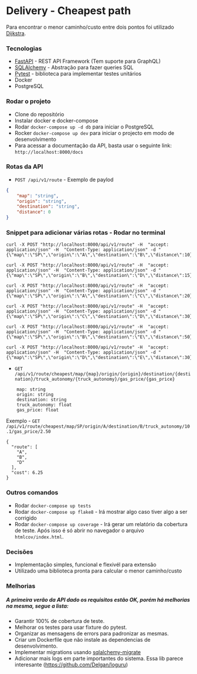# Delivery - Cheapest path

Para encontrar o menor caminho/custo entre dois pontos foi utilizado [Dijkstra](https://pt.wikipedia.org/wiki/Algoritmo_de_Dijkstra).

### Tecnologias
- [FastAPI](fastapi.tiangolo.com) - REST API Framework (Tem suporte para GraphQL)
- [SQLAlchemy](https://www.sqlalchemy.org/) - Abstração para fazer queries SQL
- [Pytest](https://docs.pytest.org/en/stable/) - biblioteca para implementar testes unitários
- Docker
- PostgreSQL

### Rodar o projeto

- Clone do repositório
- Instalar docker e docker-compose
- Rodar `docker-compose up -d db` para iniciar o PostgreSQL
- Rocker `docker-compose up dev` para iniciar o projecto em modo de desenvolvimento
- Para acessar a documentação da API, basta usar o seguinte link: `http://localhost:8000/docs`

### Rotas da API
- `POST /api/v1/route` - Exemplo de paylod

```json
{
    "map": "string",
    "origin": "string",
    "destination": "string",
    "distance": 0
}
```

### Snippet para adicionar várias rotas - Rodar no terminal

```
curl -X POST "http://localhost:8000/api/v1/route" -H  "accept: application/json" -H  "Content-Type: application/json" -d "{\"map\":\"SP\",\"origin\":\"A\",\"destination\":\"B\",\"distance\":10}"

curl -X POST "http://localhost:8000/api/v1/route" -H  "accept: application/json" -H  "Content-Type: application/json" -d "{\"map\":\"SP\",\"origin\":\"B\",\"destination\":\"D\",\"distance\":15}"                                        

curl -X POST "http://localhost:8000/api/v1/route" -H  "accept: application/json" -H  "Content-Type: application/json" -d "{\"map\":\"SP\",\"origin\":\"A\",\"destination\":\"C\",\"distance\":20}"

curl -X POST "http://localhost:8000/api/v1/route" -H  "accept: application/json" -H  "Content-Type: application/json" -d "{\"map\":\"SP\",\"origin\":\"C\",\"destination\":\"D\",\"distance\":30}"

curl -X POST "http://localhost:8000/api/v1/route" -H  "accept: application/json" -H  "Content-Type: application/json" -d "{\"map\":\"SP\",\"origin\":\"B\",\"destination\":\"E\",\"distance\":50}"

curl -X POST "http://localhost:8000/api/v1/route" -H  "accept: application/json" -H  "Content-Type: application/json" -d "{\"map\":\"SP\",\"origin\":\"D\",\"destination\":\"E\",\"distance\":30}"
```

- `GET /api/v1/route/cheapest/map/{map}/origin/{origin}/destination/{destination}/truck_autonomy/{truck_autonomy}/gas_price/{gas_price}`

```
    map: string
    origin: string
    destination: string
    truck_autonomy: float
    gas_price: float
```

Exemplo - `GET /api/v1/route/cheapest/map/SP/origin/A/destination/B/truck_autonomy/10.1/gas_price/2.50`

```
{
  "route": [
    "A",
    "B",
    "D"
  ],
  "cost": 6.25
}
```

### Outros comandos

- Rodar `docker-compose up tests`
- Rodar `docker-compose up flake8` - Irá mostrar algo caso tiver algo a ser corrigido
- Rodar `docker-compose up coverage` - Irá gerar um relatório da cobertura de teste. Após isso é só abrir no navegador o arquivo `htmlcov/index.html`.

### Decisões
- Implementação simples, funcional e flexivél para extensão
- Utilizado uma biblioteca pronta para calcular o menor caminho/custo

### Melhorias
##### A primeira verão da API dado os requisitos estão OK, porém há melhorias na mesma, segue a lista:

- Garantir 100% de cobertura de teste.
- Melhorar os testes para usar fixture do pytest.
- Organizar as mensagens de errors para padronizar as mesmas.
- Criar um Dockerfile que não instale as dependencias de desenvolvimento.
- Implementar migrations usando [sqlalchemy-migrate](https://pypi.org/project/sqlalchemy-migrate/)
- Adicionar mais logs em parte importantes do sistema. Essa lib parece interesante (https://github.com/Delgan/loguru)
